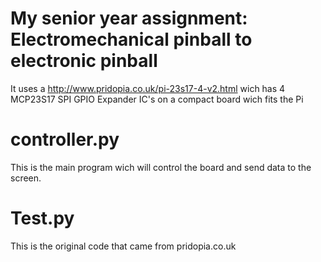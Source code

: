 # My senior year assignment: Electromechanical pinball to electronic pinball

It uses a http://www.pridopia.co.uk/pi-23s17-4-v2.html wich has 4 MCP23S17 SPI GPIO Expander IC's on a compact board wich fits the Pi

# controller.py

This is the main program wich will control the board and send data to the screen.

# Test.py

This is the original code that came from pridopia.co.uk